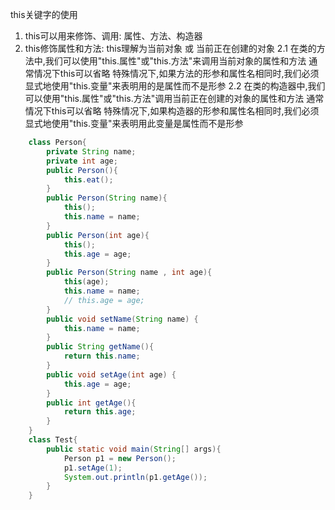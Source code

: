 this关键字的使用
1. this可以用来修饰、调用: 属性、方法、构造器
2. this修饰属性和方法:
    this理解为当前对象 或 当前正在创建的对象
    2.1 在类的方法中,我们可以使用"this.属性"或"this.方法"来调用当前对象的属性和方法
    通常情况下this可以省略
    特殊情况下,如果方法的形参和属性名相同时,我们必须显式地使用"this.变量"来表明用的是属性而不是形参
    2.2 在类的构造器中,我们可以使用"this.属性"或"this.方法"调用当前正在创建的对象的属性和方法
    通常情况下this可以省略
    特殊情况下,如果构造器的形参和属性名相同时,我们必须显式地使用"this.变量"来表明用此变量是属性而不是形参



```java
    class Person{
        private String name;
        private int age;
        public Person(){
            this.eat();
        }
        public Person(String name){
            this();
            this.name = name;
        }
        public Person(int age){
            this();
            this.age = age;
        }
        public Person(String name , int age){
            this(age);
            this.name = name;
            // this.age = age;
        }
        public void setName(String name) {
            this.name = name;
        }
        public String getName(){
            return this.name;
        }
        public void setAge(int age) {
            this.age = age;
        }
        public int getAge(){
            return this.age;
        }
    }
    class Test{
        public static void main(String[] args){
            Person p1 = new Person();
            p1.setAge(1);
            System.out.println(p1.getAge());
        }
    }
```